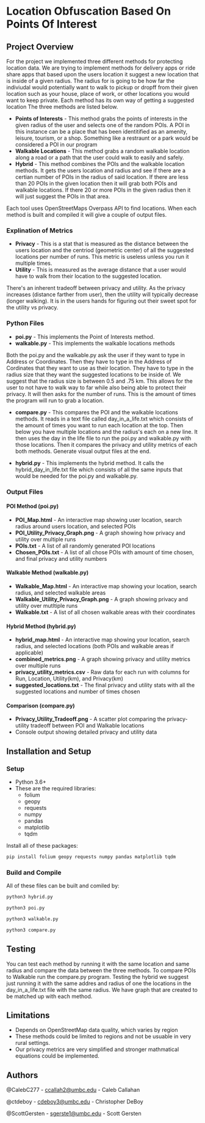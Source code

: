 # Location Obfuscation Based On Points Of Interest 

## Project Overview

For the project we implemented three different methods for protecting location data. We are trying
to implement methods for delivery apps or ride share apps that based upon the users location it suggest
a new location that is inside of a given radius. The radius for is going to be how far the indiviudal 
would potentially want to walk to pickup or dropff from their given location such as your house, place of work,
or other locations you would want to keep private. Each method has its own way of getting a suggested location
The three methods are listed below.

- **Points of Interests** - This method grabs the points of interests in the given radius of the user and selects one of the random POIs. A POI in this instance can be a place that has been identitified as an amenity, leisure, tourism, or a shop. Something like a restraunt or a park would be considered a POI in our program
- **Walkable Locations** - This method grabs a random walkable location along a road or a path that the user could walk to easily and safely. 
- **Hybrid** - This method combines the POIs and the walkable location methods. It gets the users location and radius and see if there are a certian number of POIs in the radius of said location. If there are less than 20 POIs in the given location then it will grab both POIs and walkable locations. If there 20 or more POIs in the given radius then it will just suggest the POIs in that area. 

Each tool uses OpenStreetMaps Overpass API to find locations. When each method is built and compiled it will give a couple of output files. 

### Explination of Metrics

- **Privacy** - This is a stat that is measured as the distance between the users location and the centriod (geometric center) of all
the suggested locations per number of runs. This metric is useless unless you run it multiple times.
- **Utility** - This is measured as the average distance that a user would have to walk from their location to the suggested location.

There's an inherent tradeoff between privacy and utility. As the privacy increases (distance farther from user), then the utility
will typically decrease (longer walking). It is in the users hands for figuring out their sweet spot for the utility vs privacy.

### Python Files

- **poi.py** - This implements the Point of Interests method. 
- **walkable.py** - This implements the walkable locations methods

Both the poi.py and the walkable.py ask the user if they want to type in Address or Coordinates. Then they have to type in 
the Address of Cordinates that they want to use as their location. They have to type in the radius size that they want the 
suggested locations to be inside of. We suggest that the radius size is between 0.5 and .75 km. This allows for the user 
to not have to walk way to far while also being able to protect their privacy. It will then asks for the number of runs. This 
is the amount of times the program will run to grab a location. 

- **compare.py** - This compares the POI and the walkable locations methods. It reads in a text file called day_in_a_life.txt which consists of the amount of times you want to run each location at the top. Then below you have multiple locations and the radius's each on a new line. It then uses the day in the life file to run the poi.py and walkable.py with those locations. Then it compares the privacy and utility metrics of each both methods. Generate visual output files at the end.

- **hybrid.py** - This implements the hybrid method. It calls the hybrid_day_in_life.txt file which consists of all the same inputs that would be needed for the poi.py and walkable.py. 

### Output Files

#### POI Method (poi.py)
- **POI_Map.html** - An interactive map showing user location, search radius around users location, and selected POIs
- **POI_Utility_Privacy_Graph.png** - A graph showing how privacy and utility over multiple runs
- **POIs.txt** - A list of all randomly generated POI locations
- **Chosen_POIs.txt** - A list of all chose POIs with amount of time chosen, and final privacy and utility numbers

#### Walkable Method (walkable.py)
- **Walkable_Map.html** - An interactive map showing your location, search radius, and selected walkable areas
- **Walkable_Utility_Privacy_Graph.png** - A graph showing privacy and utility over mutltiple runs
- **Walkable.txt** - A list of all chosen walkable areas with their coordinates

#### Hybrid Method (hybrid.py)
- **hybrid_map.html** - An interactive map showing your location, search radius, and selected locations (both POIs and walkable areas if applicable)
- **combined_metrics.png** - A graph showing privacy and utility metrics over multiple runs
- **privacy_utility_metrics.csv** - Raw data for each run with columns for Run, Location, Utility(km), and Privacy(km)
- **suggested_locations.txt** - The final privacy and utility stats with all the suggested locations and number of times chosen

#### Comparison (compare.py)
- **Privacy_Utility_Tradeoff.png** - A scatter plot comparing the privacy-utility tradeoff between POI and Walkable locations
- Console output showing detailed privacy and utility data

## Installation and Setup

### Setup

- Python 3.6+
- These are the required libraries:
  - folium
  - geopy
  - requests
  - numpy
  - pandas
  - matplotlib
  - tqdm

Install all of these packages:

```bash
pip install folium geopy requests numpy pandas matplotlib tqdm
```

### Build and Compile

All of these files can be built and comiled by:

```bash
python3 hybrid.py
```
```bash
python3 poi.py
```
```bash
python3 walkable.py
```
```bash
python3 compare.py
```
## Testing

You can test each method by running it with the same location and same radius and compare the data between the three methods. To compare
POIs to Walkable run the compare.py program. Testing the hybrid we suggest just running it with the same addres and radius of one the locations in the day_in_a_life.txt file with the same radius. We have graph that are created to be matched up with each method.

## Limitations

- Depends on OpenStreetMap data quality, which varies by region
- These methods could be limited to regions and not be usuable in very rural settings.
- Our privacy metrics are very simplified and stronger mathmatical equations could be implemented.

## Authors

@CalebC277 - ccallah2@umbc.edu - Caleb Callahan

@ctdeboy - cdeboy3@umbc.edu - Christopher DeBoy

@ScottGersten - sgerste1@umbc.edu - Scott Gersten
 

